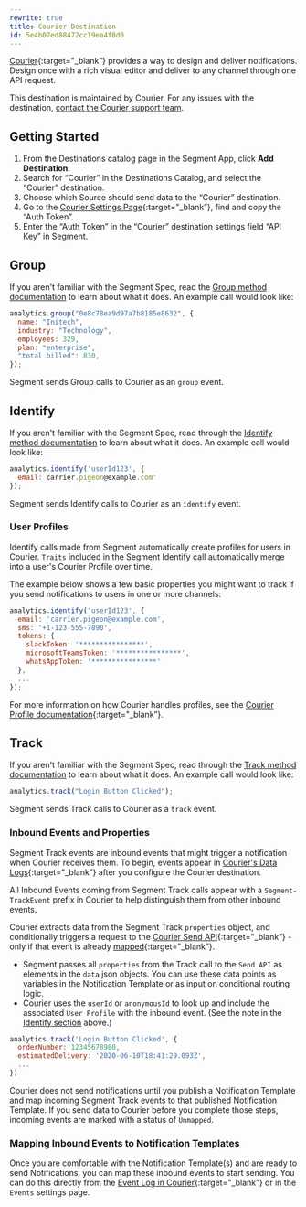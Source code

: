 ```yaml
---
rewrite: true
title: Courier Destination
id: 5e4b07ed88472cc19ea4f8d0
---
```


[Courier](https://courier.com?utm_source=segmentio&utm_medium=docs&utm_campaign=partners){:target="_blank”} provides a way to design and deliver notifications. Design once with a rich visual editor and deliver to any channel through one API request.

This destination is maintained by Courier. For any issues with the destination, [contact the Courier support team](mailto:support@courier.com).

## Getting Started

1. From the Destinations catalog page in the Segment App, click **Add Destination**.
2. Search for “Courier” in the Destinations Catalog, and select the “Courier” destination.
3. Choose which Source should send data to the “Courier” destination.
4. Go to the [Courier Settings Page](https://app.courier.com/settings){:target="_blank”}, find and copy the “Auth Token”.
5. Enter the “Auth Token” in the “Courier” destination settings field “API Key” in Segment.

## Group

If you aren't familiar with the Segment Spec, read the [Group method documentation](/docs/connections/spec/group/) to learn about what it does. An example call would look like:

```js
analytics.group("0e8c78ea9d97a7b8185e8632", {
  name: "Initech",
  industry: "Technology",
  employees: 329,
  plan: "enterprise",
  "total billed": 830,
});
```

Segment sends Group calls to Courier as an `group` event.

## Identify

If you aren't familiar with the Segment Spec, read through the [Identify method documentation](/docs/connections/spec/identify/) to learn about what it does. An example call would look like:

```js
analytics.identify('userId123', {
  email: carrier.pigeon@example.com'
});
```

Segment sends Identify calls to Courier as an `identify` event.

### User Profiles

Identify calls made from Segment automatically create profiles for users in Courier. `Traits` included in the Segment Identify call automatically merge into a user's Courier Profile over time.

The example below shows a few basic properties you might want to track if you send notifications to users in one or more channels:

```js
analytics.identify('userId123', {
  email: 'carrier.pigeon@example.com',
  sms: '+1-123-555-7890',
  tokens: {
    slackToken: '****************',
    microsoftTeamsToken: '****************',
    whatsAppToken: '****************'
  },
  ...
});
```

For more information on how Courier handles profiles, see the [Courier Profile documentation](https://docs.courier.com/reference/profiles-api?utm_source=segmentio&utm_medium=docs&utm_campaign=partners){:target="_blank”}.

## Track

If you aren't familiar with the Segment Spec, read through the [Track method documentation](/docs/connections/spec/track/) to learn about what it does. An example call would look like:

```js
analytics.track("Login Button Clicked");
```

Segment sends Track calls to Courier as a `track` event.

### Inbound Events and Properties

Segment Track events are inbound events that might trigger a notification when Courier receives them. To begin, events appear in [Courier's Data Logs](https://app.courier.com/data/messages?utm_source=segmentio&utm_medium=docs&utm_campaign=partners){:target="_blank”} after you configure the Courier destination.

All Inbound Events coming from Segment Track calls appear with a `Segment-TrackEvent` prefix in Courier to help distinguish them from other inbound events.

Courier extracts data from the Segment Track `properties` object, and conditionally triggers a request to the [Courier Send API](https://www.courier.com/docs/reference/send/message/){:target="_blank”} - only if that event is already [mapped](https://www.courier.com/docs/platform/sending/create-map-events/){:target="_blank”}.

- Segment passes all `properties` from the Track call to the `Send API` as elements in the `data` json objects. You can use these data points as variables in the Notification Template or as input on conditional routing logic.
- Courier uses the `userId` or `anonymousId` to look up and include the associated `User Profile` with the inbound event. (See the note in the [Identify section](#identify) above.)

```js
analytics.track('Login Button Clicked', {
  orderNumber: 12345678980,
  estimatedDelivery: '2020-06-10T18:41:29.093Z',
  ...
})
```

Courier does not send notifications until you publish a Notification Template and map incoming Segment Track events to that published Notification Template. If you send data to Courier before you complete those steps, incoming events are marked with a status of `Unmapped`.

### Mapping Inbound Events to Notification Templates

Once you are comfortable with the Notification Template(s) and are ready to send Notifications, you can map these inbound events to start sending. You can do this directly from the [Event Log in Courier](https://app.courier.com/data/messages?utm_source=segmentio&utm_medium=docs&utm_campaign=partners){:target="_blank”} or in the `Events` settings page.
